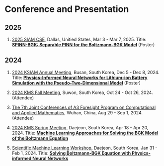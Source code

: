 # Conference and Presentation

## 2025
1. [2025 SIAM CSE](https://www.siam.org/conferences-events/siam-conferences/cse25/), Dallas, Unitied States, Mar 3 - Mar 7, 2025. Title: [**SPINN-BGK: Separable PINN for the Boltzmann-BGK Model**](https://drive.google.com/file/d/1QqZ8OWRKNaZntNs9q5zFdFrzV02j7SXc/view?usp=sharing) (Poster)

## 2024
1. [2024 KSIAM Annual Meeting](https://ksiam.org/Conference/ConferenceView.asp?AC=0&CODE=CC20240701&CpPage=#CONF), Busan, South Korea, Dec 5 - Dec 8, 2024. Title: [**Physics-Informed Neural Networks for Lithium-ion Battery Simulation with the Pseudo-Two-Dimensional Model**](https://drive.google.com/file/d/1bBKrRTekZUlEkF0L_mvEesNyNjw33uta/view?usp=share_link) (Poster)

2. [2024 KMS Fall Meeting](https://www.kms.or.kr/conference/2024_fall/), Suwon, South Korea, Oct 24 - Oct 26, 2024. (Attendee)

3. [The 7th Joint Conferences of A3 Foresight Program on Computational and Applied Mathematics](https://tmcc.whu.edu.cn/info/1991/14431.htm), Wuhan, China, Aug 29 - Sep 1, 2024. (Attendee)

4. [2024 KMS Spring Meeting](https://www.kms.or.kr/conference/2024_spring/program/session.html?period=87&session_detail=367), Daejeon, South Korea, Apr 18 - Apr 20, 2024. Title: [**Machine Learning Approaches for Solving the BGK Model of the Boltzmann Equation**](https://drive.google.com/file/d/1KhdPqKORzjeSUyDRxi8DdfCqFGX1LHtT/view?usp=sharing)

5. [Scientific Machine Learning Workshop](https://ksme.or.kr/Conference/ConferenceView.asp?top_param=1&sub_param=6&AC=5&CODE=C520231201&B_CATE=), Daejeon, South Korea, Jan 31 - Feb 1, 2024. Title: [**Solving Boltzmann-BGK Equation with Physics-informed Neural Networks**](https://drive.google.com/file/d/1C_t0M5giwa4QpENIBPFAAXloDk6ZZgko/view?usp=sharing)
